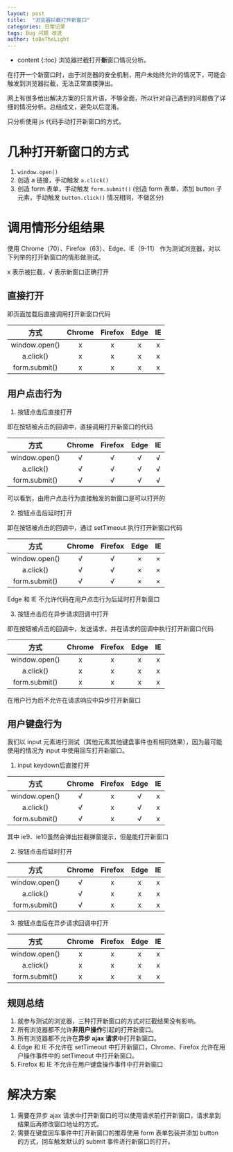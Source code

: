 ```yaml
---
layout: post
title:  "浏览器拦截打开新窗口"
categories: 日常记录
tags: Bug 问题 改进
author: toBeTheLight
---
```


* content
{:toc}
浏览器拦截打开**新**窗口情况分析。

在打开一个新窗口时，由于浏览器的安全机制，用户未始终允许的情况下，可能会触发到浏览器拦截，无法正常直接弹出。

网上有很多给出解决方案的只言片语，不够全面，所以针对自己遇到的问题做了详细的情况分析。总结成文，避免以后混淆。

只分析使用 js 代码手动打开新窗口的方式。





# 几种打开新窗口的方式

1. `window.open()`
2. 创造 a 链接，手动触发 `a.click()`
3. 创造 form 表单，手动触发 `form.submit()` (创造 form 表单，添加 button 子元素，手动触发 `button.click()` 情况相同，不做区分)

# 调用情形分组结果

使用 Chrome（70）、Firefox（63）、Edge、IE（9-11） 作为测试浏览器，对以下列举的打开新窗口的情形做测试。

x 表示被拦截，√ 表示新窗口正确打开

## 直接打开

即页面加载后直接调用打开新窗口代码

| 方式 | Chrome | Firefox | Edge | IE |
|:---:|:---:|:---:|:---:|:---:|
|window.open()|x|x|x|x|
|a.click()|x|x|x|x|
|form.submit()|x|x|x|x|

## 用户点击行为

1. 按钮点击后直接打开

即在按钮被点击的回调中，直接调用打开新窗口的代码

| 方式 | Chrome | Firefox | Edge | IE |
|:---:|:---:|:---:|:---:|:---:|
|window.open()|√|√|√|√|
|a.click()|√|√|√|√|
|form.submit()|√|√|√|√|

可以看到，由用户点击行为直接触发的新窗口是可以打开的

2. 按钮点击后延时打开

即在按钮被点击的回调中，通过 setTimeout 执行打开新窗口代码

| 方式 | Chrome | Firefox | Edge | IE |
|:---:|:---:|:---:|:---:|:---:|
|window.open()|√|√|×|×|
|a.click()|√|√|×|×|
|form.submit()|√|√|×|×|

Edge 和 IE 不允许代码在用户点击行为后延时打开新窗口

3. 按钮点击后在异步请求回调中打开

即在按钮被点击的回调中，发送请求，并在请求的回调中执行打开新窗口代码

| 方式 | Chrome | Firefox | Edge | IE |
|:---:|:---:|:---:|:---:|:---:|
|window.open()|x|x|x|x|
|a.click()|x|x|x|x|
|form.submit()|x|x|x|x|

在用户行为后不允许在请求响应中异步打开新窗口

## 用户键盘行为

我们以 input 元素进行测试（其他元素其他键盘事件也有相同效果），因为最可能使用的情况为 input 中使用回车打开新窗口。

1. input keydown后直接打开

| 方式 | Chrome | Firefox | Edge | IE |
|:---:|:---:|:---:|:---:|:---:|
|window.open()|√|x|√|x|
|a.click()|√|x|√|x|
|form.submit()|√|x|√|x|

其中 ie9、ie10虽然会弹出拦截弹窗提示，但是能打开新窗口

2. 按钮点击后延时打开

| 方式 | Chrome | Firefox | Edge | IE |
|:---:|:---:|:---:|:---:|:---:|
|window.open()|√|x|x|x|
|a.click()|√|x|x|x|
|form.submit()|√|x|x|x|

3. 按钮点击后在异步请求回调中打开

| 方式 | Chrome | Firefox | Edge | IE |
|:---:|:---:|:---:|:---:|:---:|
|window.open()|x|x|x|x|
|a.click()|x|x|x|x|
|form.submit()|x|x|x|x|

## 规则总结

1. 就参与测试的浏览器，三种打开新窗口的方式对拦截结果没有影响。
2. 所有浏览器都不允许**非用户操作**引起的打开新窗口。
3. 所有浏览器都不允许在**异步 ajax 请求**中打开新窗口。
4. Edge 和 IE 不允许在 setTimeout 中打开新窗口，Chrome、Firefox 允许在用户操作事件中的 setTimeout 中打开新窗口。
5. Firefox 和 IE 不允许在用户键盘操作事件中打开新窗口

# 解决方案

1. 需要在异步 ajax 请求中打开新窗口的可以使用请求前打开新窗口，请求拿到结果后再修改窗口地址的方式。
2. 需要在键盘回车事件中打开新窗口的推荐使用 form 表单包装并添加 button 的方式，回车触发默认的 submit 事件进行新窗口的打开。
